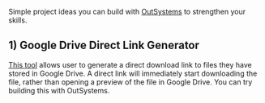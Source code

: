 Simple project ideas you can build with [OutSystems](https://outsyste.ms/community) to strengthen your skills.

## 1) Google Drive Direct Link Generator
[This tool](https://sites.google.com/site/gdocs2direct/home) allows user to generate a direct download link to files they have stored in Google Drive. A direct link will immediately start downloading the file, rather than opening a preview of the file in Google Drive. You can try building this with OutSystems.

